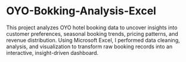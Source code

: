 # OYO-Bokking-Analysis-Excel
This project analyzes OYO hotel booking data to uncover insights into customer preferences, seasonal booking trends, pricing patterns, and revenue distribution. Using Microsoft Excel, I performed data cleaning, analysis, and visualization to transform raw booking records into an interactive, insight-driven dashboard.
